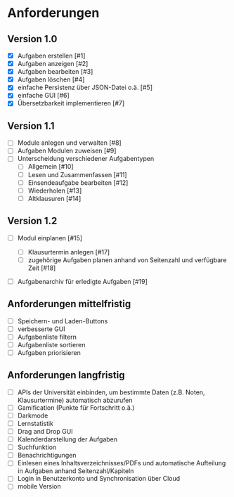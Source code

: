 # Anforderungen

## Version 1.0
- [x] Aufgaben erstellen [#1]
- [x] Aufgaben anzeigen [#2]
- [x] Aufgaben bearbeiten [#3]
- [x] Aufgaben löschen [#4]
- [x] einfache Persistenz über JSON-Datei o.ä. [#5]
- [x] einfache GUI [#6]
- [x] Übersetzbarkeit implementieren [#7]

## Version 1.1
- [ ] Module anlegen und verwalten [#8]
- [ ] Aufgaben Modulen zuweisen [#9]
- [ ] Unterscheidung verschiedener Aufgabentypen
  - [ ] Allgemein [#10]
  - [ ] Lesen und Zusammenfassen [#11]
  - [ ] Einsendeaufgabe bearbeiten [#12]
  - [ ] Wiederholen [#13]
  - [ ] Altklausuren [#14]
     
## Version 1.2
- [ ] Modul einplanen [#15]
  - [ ] Klausurtermin anlegen [#17]
  - [ ] zugehörige Aufgaben planen anhand von Seitenzahl und verfügbare Zeit [#18]
- [ ] Aufgabenarchiv für erledigte Aufgaben [#19]


## Anforderungen mittelfristig
- [ ] Speichern- und Laden-Buttons 
- [ ] verbesserte GUI
- [ ] Aufgabenliste filtern
- [ ] Aufgabenliste sortieren
- [ ] Aufgaben priorisieren

## Anforderungen langfristig
- [ ] APIs der Universität einbinden, um bestimmte Daten (z.B. Noten, Klausurtermine) automatisch abzurufen
- [ ] Gamification (Punkte für Fortschritt o.ä.)
- [ ] Darkmode
- [ ] Lernstatistik
- [ ] Drag and Drop GUI
- [ ] Kalenderdarstellung der Aufgaben
- [ ] Suchfunktion
- [ ] Benachrichtigungen
- [ ] Einlesen eines Inhaltsverzeichnisses/PDFs und automatische Aufteilung in Aufgaben anhand Seitenzahl/Kapiteln
- [ ] Login in Benutzerkonto und Synchronisation über Cloud
- [ ] mobile Version
